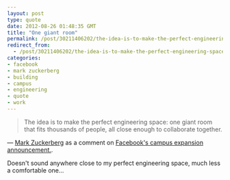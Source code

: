 ```yaml
---
layout: post
type: quote
date: 2012-08-26 01:48:35 GMT
title: "One giant room"
permalink: /post/30211406202/the-idea-is-to-make-the-perfect-engineering-space
redirect_from: 
  - /post/30211406202/the-idea-is-to-make-the-perfect-engineering-space
categories:
- facebook
- mark zuckerberg
- building
- campus
- engineering
- quote
- work
---
```

<blockquote>The idea is to make the perfect engineering space: one giant room that fits thousands of people, all close enough to collaborate together.</blockquote>
<p>— <a href="http://www.facebook.com/photo.php?fbid=10100483906554181&set=a.612287952871.2204760.4&type=1">Mark Zuckerberg</a> as a comment on <a href="https://www.facebook.com/notes/facebook-menlo-park/unveiling-our-campus-expansion/408653002515369">Facebook's campus expansion announcement.</a>.</p>
 
<p>Doesn't sound anywhere close to my perfect engineering space, much less a comfortable one...</p>